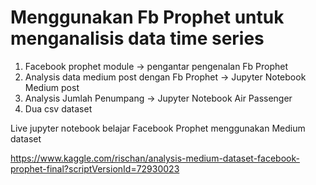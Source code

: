 # Menggunakan Fb Prophet untuk menganalisis data time series

<ol>
<li>Facebook prophet module -> pengantar pengenalan Fb Prophet </li>
<li>Analysis data medium post dengan Fb Prophet -> Jupyter Notebook Medium post</li>
<li>Analysis Jumlah Penumpang -> Jupyter Notebook Air Passenger</li>
<li>Dua csv dataset</li>
</ol>

Live jupyter notebook belajar Facebook Prophet menggunakan Medium dataset

https://www.kaggle.com/rischan/analysis-medium-dataset-facebook-prophet-final?scriptVersionId=72930023

